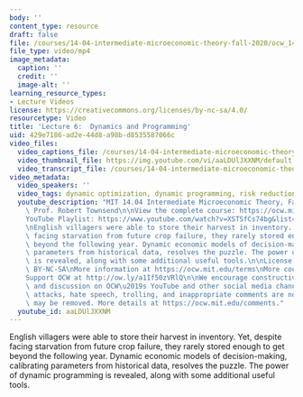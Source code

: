 ```yaml
---
body: ''
content_type: resource
draft: false
file: /courses/14-04-intermediate-microeconomic-theory-fall-2020/ocw_1404_lecture06_2020sep17_360p_16_9.mp4
file_type: video/mp4
image_metadata:
  caption: ''
  credit: ''
  image-alt: ''
learning_resource_types:
- Lecture Videos
license: https://creativecommons.org/licenses/by-nc-sa/4.0/
resourcetype: Video
title: 'Lecture 6:  Dynamics and Programming'
uid: 429e7186-ad2e-44d8-a98b-d8535587066c
video_files:
  video_captions_file: /courses/14-04-intermediate-microeconomic-theory-fall-2020/1n5PI49Z54K5RHkyou3uITyvjnxyFojjV_transcript.webvtt
  video_thumbnail_file: https://img.youtube.com/vi/aaLDUlJXXNM/default.jpg
  video_transcript_file: /courses/14-04-intermediate-microeconomic-theory-fall-2020/1n5PI49Z54K5RHkyou3uITyvjnxyFojjV_transcript.pdf
video_metadata:
  video_speakers: ''
  video_tags: dynamic optimization, dynamic programming, risk reduction, value functions
  youtube_description: "MIT 14.04 Intermediate Microeconomic Theory, Fall 2020\nInstructor:\
    \ Prof. Robert Townsend\n\nView the complete course: https://ocw.mit.edu/courses/14-04-intermediate-microeconomic-theory-fall-2020/\n\
    YouTube Playlist: https://www.youtube.com/watch?v=XSTSfCs74bg&list=PLUl4u3cNGP63wnrKge9vllow3Y2OOOKqF\n\
    \nEnglish villagers were able to store their harvest in inventory. Yet, despite\
    \ facing starvation from future crop failure, they rarely stored enough to get\
    \ beyond the following year. Dynamic economic models of decision-making, calibrating\
    \ parameters from historical data, resolves the puzzle. The power of dynamic programming\
    \ is revealed, along with some additional useful tools.\n\nLicense: Creative Commons\
    \ BY-NC-SA\nMore information at https://ocw.mit.edu/terms\nMore courses at https://ocw.mit.edu\n\
    Support OCW at http://ow.ly/a1If50zVRlQ\n\nWe encourage constructive comments\
    \ and discussion on OCW\u2019s YouTube and other social media channels. Personal\
    \ attacks, hate speech, trolling, and inappropriate comments are not allowed and\
    \ may be removed. More details at https://ocw.mit.edu/comments."
  youtube_id: aaLDUlJXXNM
---
```

English villagers were able to store their harvest in inventory. Yet, despite facing starvation from future crop failure, they rarely stored enough to get beyond the following year. Dynamic economic models of decision-making, calibrating parameters from historical data, resolves the puzzle. The power of dynamic programming is revealed, along with some additional useful tools.
